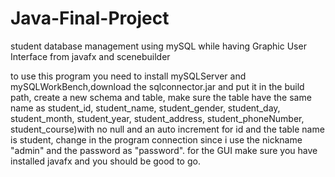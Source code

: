 # Java-Final-Project
student database management using mySQL while having Graphic User Interface from javafx and scenebuilder

to use this program you need to install mySQLServer and mySQLWorkBench,download the sqlconnector.jar and put it in the build path, create a new schema and table, make sure the table have the same name as student_id, student_name, student_gender, student_day, student_month, student_year, student_address, student_phoneNumber, student_course)with no null and an auto increment for id and the table name is student, change in the program connection since i use the nickname "admin" and the password as "password". for the GUI make sure you have installed javafx and you should be good to go.
